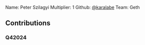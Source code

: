 Name: Peter Szilagyi
Multiplier: 1
Github: [@karalabe](https://github.com/karalabe)
Team: Geth

## Contributions
### Q42024

